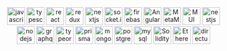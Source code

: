 <div style="text-align: center;">
<img src="https://upload.wikimedia.org/wikipedia/commons/6/6a/JavaScript-logo.png" alt="javascript" width="auto" height="40"/> <img src="https://iconape.com/wp-content/png_logo_vector/typescript.png" alt="typescript" width="auto" height="40"/> <img src="https://cdn4.iconfinder.com/data/icons/logos-3/600/React.js_logo-512.png" alt="react" width="auto" height="40"/> <img src="https://user-images.githubusercontent.com/77550580/169692845-46977ee6-691c-41c6-8498-f8e099550b83.png" alt="redux" width="auto" height="40"/> <img src="https://camo.githubusercontent.com/efb6bf87c512cb50ebedea1411d6ee2dd64448b3d400d4cddb3373eddf6afc25/68747470733a2f2f696d616765732e6374666173736574732e6e65742f6862336964366167347261712f364e63584c3066546c5358523974564c31344c594a2f63366132613364656134346362663436383236636436643535393662353739372f6170706c652d746f7563682d69636f6e2e706e67" alt="nextjs" width="auto" height="40"/> <img src="https://avatars.githubusercontent.com/u/10566080?s=280&v=4" alt="socket.io" width="auto" height="40"/> <img src="https://brandslogos.com/wp-content/uploads/thumbs/firebase-logo-vector.svg" alt="firebase" width="auto" height="40"/> <img src="https://angular.io/assets/images/logos/angularjs/AngularJS-Shield.svg" alt="AngularJS" width="auto" height="40"/> <img src="https://upload.wikimedia.org/wikipedia/commons/thumb/3/36/MetaMask_Fox.svg/1200px-MetaMask_Fox.svg.png" alt="MetaMask" width="auto" height="40"/> <img src="https://res.cloudinary.com/practicaldev/image/fetch/s--IwFcphyV--/c_imagga_scale,f_auto,fl_progressive,h_900,q_auto,w_1600/https://thepracticaldev.s3.amazonaws.com/i/vb6ai56xqgpc0bcfn92y.png" alt="MUI" width="auto" height="40"/>  <img src="https://www.kindpng.com/picc/m/221-2214777_nestjs-logo-hd-png-download.png" alt="nestjs" width="auto" height="40"/> <img src="https://cdn.freebiesupply.com/logos/large/2x/nodejs-1-logo-png-transparent.png" alt="nodejs" width="auto" height="40"/>    <img src="https://upload.wikimedia.org/wikipedia/commons/thumb/1/17/GraphQL_Logo.svg/2048px-GraphQL_Logo.svg.png" alt="graphql" width="auto" height="40"/> <img src="https://user-images.githubusercontent.com/30929568/112730670-de09a480-8f58-11eb-9875-0d9ebb87fbd6.png" alt="typeorm" width="auto" height="40"/> <img src="https://res.cloudinary.com/crunchbase-production/image/upload/c_lpad,f_auto,q_auto:eco,dpr_1/rtlx0sivc7wcr75y5bkj" alt="prisma" width="auto" height="40"/> <img src="http://mongodb-js.github.io/leaf/mongodb-leaf_256x256.png" alt="mongodb" width="auto" height="40"/> <img src="https://cdn.icon-icons.com/icons2/2699/PNG/512/postgresql_vertical_logo_icon_168900.png" alt="postgresql" width="auto" height="40"/> <img src="https://download.logo.wine/logo/MySQL/MySQL-Logo.wine.png" alt="mysql" width="auto" height="40"/>   <img src="https://upload.wikimedia.org/wikipedia/commons/thumb/9/98/Solidity_logo.svg/1200px-Solidity_logo.svg.png" alt="Solidity" width="auto" height="40"/> <img src="https://www.logo.wine/a/logo/Ethereum/Ethereum-Icon-Purple-Logo.wine.svg" alt="Ethereum" width="auto" height="40"/> 
  <img src="https://camo.githubusercontent.com/ebf016c308b7472411bd951e5ee3c418a44c0755/68747470733a2f2f73332e616d617a6f6e6177732e636f6d2f662e636c2e6c792f6974656d732f33513238333030343348315931633146314b32442f64697265637475732d6c6f676f2d737461636b65642e706e67" alt="directus" width="auto" height="40"/> 
</div>
